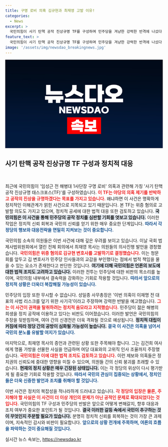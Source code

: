 ```yaml
---
title: 구명 로비 의혹 김규현과 최재영 고발 이유!
categories:
  - News
excerpt: >
  국민의힘이 사기 탄핵 공작 진상규명 TF를 구성하며 민주당을 겨냥한 강력한 반격에 나섰다. 임성근 전 사단장 관련 구명 로비 의혹을 둘러싼 논란 속 최재영 목사와 김규현 변호사를 위증 혐의로 고발, 정치적 음모를 규명하겠다고 선언했다. 이 선전포고의 배경과 후폭풍은?
feature_text: >
  국민의힘이 사기 탄핵 공작 진상규명 TF를 구성하며 민주당을 겨냥한 강력한 반격에 나섰다. 임성근 전 사단장 관련 구명 로비 의혹을 둘러싼 논란 속 최재영 목사와 김규현 변호사를 위증 혐의로 고발, 정치적 음모를 규명하겠다고 선언했다. 이 선전포고의 배경과 후폭풍은?
image: '/assets/img/newsdao_breakingnews.jpg'
---
```


<p><img src="/assets/img/newsdao_breakingnews.jpg" alt="bookingtag 속보" /></p>

<h2 data-ke-size="size26">사기 탄핵 공작 진상규명 TF 구성과 정치적 대응</h2>

<p data-ke-size="size16">&nbsp;</p>

<p>최근에 국민의힘이 '임성근 전 해병대 1사단장 구명 로비' 의혹과 관련해 가칭 '사기 탄핵 공작 진상규명 태스크포스(TF)'를 구성하였습니다. <b><span style="color: #ee2323;">이 TF는 야당의 의혹 제기를 반박하고 공작의 진상을 규명하겠다는 목표를 가지고 있습니다.</span></b> 왜냐하면 이 사건은 명확하게 정치적인 이해관계가 얽힌 사건으로 지목되고 있기 때문입니다. 본 TF는 위증 혐의로 고발할 의도도 가지고 있으며, 정치적 공세에 대한 법적 대응 또한 검토하고 있습니다. <b><span style="background-color: #21538527;">국민의힘은 이 사건을 통해 민주당의 공작 정치를 심판할 기회를 엿보고 있습니다.</span></b> 이러한 작업은 정치적 신뢰 회복과 국민의 신뢰를 얻기 위한 매우 중요한 단계입니다. <b><span style="color: #1a5490;">따라서 각 정당의 행보와 대응전략을 면밀히 지켜보는 것이 중요합니다.</span></b></p>

<p data-ke-size="size16"></p>

<p>국민의힘 소속의 의원들은 이번 사건에 대해 깊은 우려를 보이고 있습니다. 이날 국회 법제사법위원회에서 열린 전체 회의에서 최재영 목사는 의원들의 의사진행 발언을 경청했습니다. <b><span style="color: #ee2323;">국민의힘은 위증 혐의로 김규현 변호사를 고발하기로 결정했습니다.</span></b> 이는 청문회를 앞두고 김 변호사가 민주당 인사들과의 교감을 부인했다는 점에서 법적 책임을 물을 수 있는 요소가 존재한다고 판단한 것입니다. <b><span style="background-color: #21538527;">여기에 더해 국민의힘은 언론의 보도에 대한 법적 조치도 고려하고 있습니다.</span></b> 이러한 전투는 민주당에 대한 비판의 목소리를 높이며, 국민의힘 내부에서 결속력을 강화하는 기회로 작용할 것입니다. <b><span style="color: #1a5490;">따라서 앞으로의 정치적 상황은 더욱더 복잡해질 가능성이 있습니다.</span></b></p>

<p data-ke-size="size16"></p>

<p>민주당의 입장 또한 무시할 수 없습니다. 성일종 사무총장은 '이번 의혹이 이재명 전 대표의 사법 리스크를 덮기 위한 사기극'이라고 주장하며 강력한 반발을 예고했습니다. <b><span style="color: #ee2323;">그는 이 사건이 권력을 탈취하려는 정치적 음모라고 지적했습니다.</span></b> 민주당이 젊은 해병의 희생을 정치 공작에 이용하고 있다는 비판도 이어졌습니다. 이러한 발언은 국민의힘의 주장을 뒷받침하며, 여야 간의 신경전은 더욱 격화될 것으로 예상됩니다. <b><span style="background-color: #21538527;">정치적 대립이 커짐에 따라 정당 간의 공방이 심화될 가능성이 높습니다.</span></b> <b><span style="color: #1a5490;">결국 이 사건은 의혹을 넘어서 국민의 분노를 유발할 여지가 있습니다.</span></b></p>

<p data-ke-size="size16"></p>

<p>마지막으로, 최재영 목사의 증언과 관련된 상황 또한 주목해야 합니다. 그는 김건희 여사에게 명품 가방을 선물한 사실을 언급하며 여당 대표와의 고위직 인사 조율까지 주장했습니다. <b><span style="color: #ee2323;">국민의힘은 이에 대한 법적 조치도 검토하고 있습니다.</span></b> 이런 제보와 의혹들은 정치권의 신뢰도에 중대한 영향을 미칠 수 있으며, 의원들 간의 신뢰 붕괴를 초래할 수 있습니다. <b><span style="background-color: #21538527;">현재의 정치 상황은 매우 긴장된 상태입니다.</span></b> 이는 각 정당의 위상이 다시 평가받게 될 중요한 기회로 작용할 것입니다. <b><span style="color: #1a5490;">따라서 국민의 관심이 집중되는 상황에서, 정치인들은 더욱 신중한 발언과 조치를 취해야 할 것입니다.</span></b></p>

<p data-ke-size="size16"></p>

<p>이번 사건은 정치의 복잡성을 적나라하게 드러내고 있습니다. <b><span style="color: #ee2323;">각 정당의 입장은 물론, 주지해야 할 사실은 이 사건이 더 이상 개인의 문제가 아닌 공적인 문제로 확대되었다는 것입니다.</span></b> 국민의힘의 TF 구성과 민주당의 반발은 앞으로 어떻게 변해갈지, 향후 대응과 조치 여부가 중요한 포인트가 될 것입니다. <b><span style="background-color: #21538527;">결국 이러한 갈등 속에서 국민이 추구하는 것이 무엇인지 주문할 필요가 있습니다.</span></b> 분명히 정치적 신뢰를 회복하는 것이 가장 큰 과제이며, 지속적인 감시와 비판이 필요합니다. <b><span style="color: #1a5490;">앞으로의 상황 전개에 주목하며, 여론의 흐름을 파악하는 것이 중요해질 것입니다.</span></b></p>

<p data-ke-size="size16"></p>
실시간 뉴스 속보는, <a href="https://newsdao.kr" rel="dofollow">https://newsdao.kr</a>


